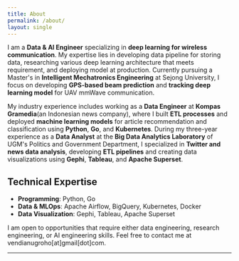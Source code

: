 ```yaml
---
title: About
permalink: /about/
layout: single
---
```


I am a **Data & AI Engineer** specializing in **deep learning for wireless communication**. My expertise lies in developing data pipeline for storing data, researching various deep learning architecture that meets requirement, and deploying model at production. Currently pursuing a Master's in **Intelligent Mechatronics Engineering** at Sejong University, I focus on developing **GPS-based beam prediction** and **tracking deep learning model** for UAV mmWave communication.

My industry experience includes working as a **Data Engineer** at **Kompas Gramedia**(an Indonesian news company), where I built **ETL processes** and deployed **machine learning models** for article recommendation and classification using **Python**, **Go**, and **Kubernetes**. During my three-year experience as a **Data Analyst** at the **Big Data Analytics Laboratory** of UGM's Politics and Government Department, I specialized in **Twitter and news data analysis**, developing **ETL pipelines** and creating data visualizations using **Gephi**, **Tableau**, and **Apache Superset**.

## Technical Expertise
- **Programming**: Python, Go
- **Data & MLOps**: Apache Airflow, BigQuery, Kubernetes, Docker
- **Data Visualization**: Gephi, Tableau, Apache Superset

I am open to opportunities that require either data engineering, research engineering, or AI engineering skills. Feel free to contact me at vendianugroho[at]gmail[dot]com.

---